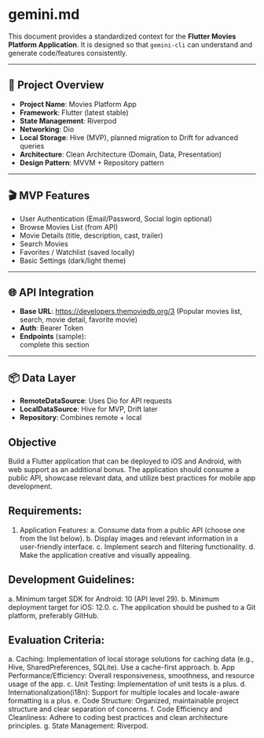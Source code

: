 # gemini.md

This document provides a standardized context for the **Flutter Movies Platform Application**. It is designed so that `gemini-cli` can understand and generate code/features consistently.

---

## 📱 Project Overview
- **Project Name**: Movies Platform App  
- **Framework**: Flutter (latest stable)  
- **State Management**: Riverpod  
- **Networking**: Dio  
- **Local Storage**: Hive (MVP), planned migration to Drift for advanced queries  
- **Architecture**: Clean Architecture (Domain, Data, Presentation)  
- **Design Pattern**: MVVM + Repository pattern  

---

## 🎬 MVP Features
- User Authentication (Email/Password, Social login optional)  
- Browse Movies List (from API)  
- Movie Details (title, description, cast, trailer)  
- Search Movies  
- Favorites / Watchlist (saved locally)  
- Basic Settings (dark/light theme)  

---

## 🌐 API Integration
- **Base URL**: https://developers.themoviedb.org/3 (Popular movies list, search, movie detail, favorite movie) 
- **Auth**: Bearer Token  
- **Endpoints** (sample):  
complete this section 

---

## 📦 Data Layer
- **RemoteDataSource**: Uses Dio for API requests  
- **LocalDataSource**: Hive for MVP, Drift later  
- **Repository**: Combines remote + local  


## Objective 
Build a Flutter application that can be deployed to iOS and Android, with web support as an additional
bonus. The application should consume a public API, showcase relevant data, and utilize best practices
for mobile app development.


## Requirements:
1. Application Features:
a. Consume data from a public API (choose one from the list below).
b. Display images and relevant information in a user-friendly interface.
c. Implement search and filtering functionality.
d. Make the application creative and visually appealing.

## Development Guidelines:
a. Minimum target SDK for Android: 10 (API level 29).
b. Minimum deployment target for iOS: 12.0.
c. The application should be pushed to a Git platform, preferably GitHub.

## Evaluation Criteria:
a. Caching: Implementation of local storage solutions for caching data (e.g., Hive,
SharedPreferences, SQLite). Use a cache-first approach.
b. App Performance/Efficiency: Overall responsiveness, smoothness, and resource usage
of the app.
c. Unit Testing: Implementation of unit tests is a plus.
d. Internationalization(i18n): Support for multiple locales and locale-aware formatting is a
plus.
e. Code Structure: Organized, maintainable project structure and clear separation of
concerns.
f. Code Efficiency and Cleanliness: Adhere to coding best practices and clean architecture
principles.
g. State Management: Riverpod.

